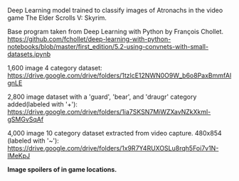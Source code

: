 Deep Learning model trained to classify images of Atronachs in the video game The Elder Scrolls V: Skyrim.                                                                                   

Base program taken from Deep Learning with Python by François Chollet.
https://github.com/fchollet/deep-learning-with-python-notebooks/blob/master/first_edition/5.2-using-convnets-with-small-datasets.ipynb

1,600 image 4 category dataset:
https://drive.google.com/drive/folders/1tzlcE12NWN0O9W_b6o8PaxBmmfAlgnLE  

2,800 image dataset with a 'guard', 'bear', and 'draugr' category added(labeled with '+'):                                                                                       
https://drive.google.com/drive/folders/1ia7SKSN7MiWZXavNZkXkml-gSMGvSqAf

4,000 image 10 category dataset extracted from video capture. 480x854 (labeled with '~'):
https://drive.google.com/drive/folders/1x9R7Y4RUXOSLu8rqh5Foi7v1N-IMeKpJ

**Image spoilers of in game locations.**
